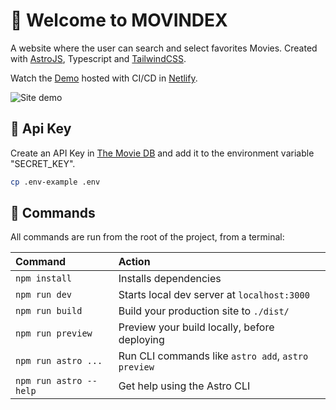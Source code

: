# 🎥 Welcome to MOVINDEX

A website where the user can search and select favorites Movies. Created with [AstroJS](https://docs.astro.build), Typescript and [TailwindCSS](https://tailwindcss.com/).

Watch the [Demo](https://jpjuliao-movies-app.netlify.app/) hosted with CI/CD in [Netlify](https://netlify.com/).

![Site demo](./site-demo.gif)

## 🔑 Api Key

Create an API Key in [The Movie DB](https://developers.themoviedb.org/3/) and add it to the environment variable "SECRET_KEY".

```bash
cp .env-example .env
```

## 🧞 Commands

All commands are run from the root of the project, from a terminal:

| Command                | Action                                             |
| :--------------------- | :------------------------------------------------- |
| `npm install`          | Installs dependencies                              |
| `npm run dev`          | Starts local dev server at `localhost:3000`        |
| `npm run build`        | Build your production site to `./dist/`            |
| `npm run preview`      | Preview your build locally, before deploying       |
| `npm run astro ...`    | Run CLI commands like `astro add`, `astro preview` |
| `npm run astro --help` | Get help using the Astro CLI                       |
